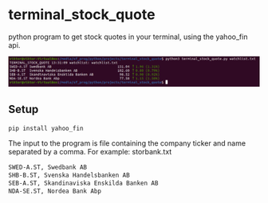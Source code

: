 # terminal_stock_quote
python program to get stock quotes in your terminal, using the yahoo_fin api.

![image](https://github.com/arvidssonv/terminal_stock_quote/blob/main/img/terminal_stock_quote.PNG)

## Setup
```
pip install yahoo_fin
```
The input to the program is file containing the company ticker and name separated by a comma.
For example: storbank.txt
```
SWED-A.ST, Swedbank AB
SHB-B.ST, Svenska Handelsbanken AB
SEB-A.ST, Skandinaviska Enskilda Banken AB
NDA-SE.ST, Nordea Bank Abp
```
